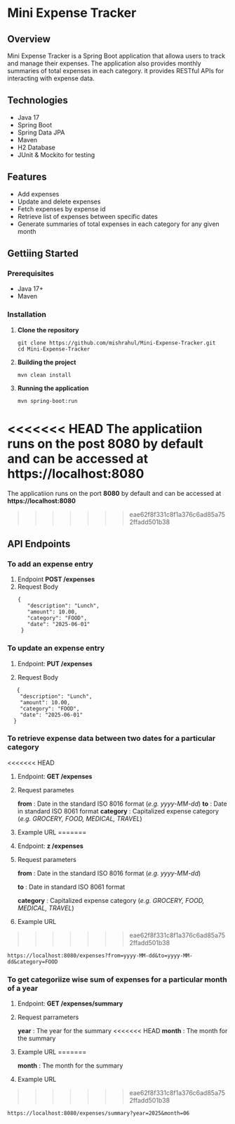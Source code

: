 # Mini Expense Tracker

## Overview

Mini Expense Tracker is a Spring Boot application that allowa users to track and manage their expenses. The application also provides monthly summaries of total expenses in each category.
it provides RESTful APIs for interacting with expense data.


## Technologies
* Java 17
* Spring Boot
* Spring Data JPA
* Maven
* H2 Database
* JUnit & Mockito for testing


## Features
* Add expenses
* Update and delete expenses
* Fetch expenses by expense id
* Retrieve list of expenses between specific dates
* Generate summaries of total expenses in each category for any given month


## Gettiing Started
### Prerequisites
* Java 17+
* Maven

### Installation
1. **Clone the repository**

    ```
    git clone https://github.com/mishrahul/Mini-Expense-Tracker.git
    cd Mini-Expense-Tracker
    ```

2. **Building the project**
    ```
    mvn clean install
    ```

3. **Running the application**
    ```
    mvn spring-boot:run
    ```

<<<<<<< HEAD
The applicatiion runs on the post **8080** by default and can be accessed at **https://localhost:8080**
=======
The applicatiion runs on the port **8080** by default and can be accessed at **https://localhost:8080**
>>>>>>> eae62f8f331c8f1a376c6ad85a752ffadd501b38


## API Endpoints
### To add an expense entry
1. Endpoint **POST /expenses**
2. Request Body
   ```
   {
      "description": "Lunch",
      "amount": 10.00,
      "category": "FOOD",
      "date": "2025-06-01"
    }
   ```

### To update an expense entry
1. Endpoint: **PUT /expenses**

2. Request Body
  ```
     {
      "description": "Lunch",
      "amount": 10.00,
      "category": "FOOD",
      "date": "2025-06-01"
    }
   ```

### To retrieve expense data between two dates for a particular category
<<<<<<< HEAD
1. Endpoint: **GET /expenses**

2. Request parametes

   **from** : Date in the standard ISO 8016 format (*e.g. yyyy-MM-dd*)
   **to** : Date in standard ISO 8061 format
   **category** : Capitalized expense category (*e.g. GROCERY, FOOD, MEDICAL, TRAVEL*)
   
3. Example URL
=======
1. Endpoint: **z /expenses**

2. Request parameters

   **from** : Date in the standard ISO 8016 format (*e.g. yyyy-MM-dd*)

   **to** : Date in standard ISO 8061 format

   **category** : Capitalized expense category (*e.g. GROCERY, FOOD, MEDICAL, TRAVEL*)
   
4. Example URL
>>>>>>> eae62f8f331c8f1a376c6ad85a752ffadd501b38
   ```
   https://localhost:8080/expenses?from=yyyy-MM-dd&to=yyyy-MM-dd&category=FOOD
   ```

### To get categoriize wise sum of expenses for a particular month of a year
1. Endpoint: **GET /expenses/summary**

2. Request parrameters

   **year** : The year for the summary
<<<<<<< HEAD
   **month** : The month for the summary

3. Example URL
=======

   **month** : The month for the summary

4. Example URL
>>>>>>> eae62f8f331c8f1a376c6ad85a752ffadd501b38
   ```
   https://localhost:8080/expenses/summary?year=2025&month=06
   ```

